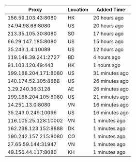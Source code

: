 | Proxy | Location | Added Time |
|---------|----------|------------|
| 156.59.103.43:8080 | HK | 20 hours ago |
| 34.94.98.68:8080 | US | 20 hours ago |
| 213.35.105.30:8080 | SG | 17 hours ago |
| 66.29.147.185:8080 | US | 15 hours ago |
| 35.243.1.4:10089 | US | 12 hours ago |
| 119.148.39.241:2727 | BD | 4 hours ago |
| 91.103.120.49:443 | HK | 1 hours ago |
| 199.188.204.171:8080 | US | 31 minutes ago |
| 140.174.52.105:8888 | US | 26 minutes ago |
| 3.29.240.36:3128 | AE | 26 minutes ago |
| 199.188.204.105:8080 | US | 21 minutes ago |
| 14.251.13.0:8080 | VN | 16 minutes ago |
| 35.243.0.249:10096 | US | 16 minutes ago |
| 116.105.25.128:10002 | VN | 1 minutes ago |
| 162.238.123.152:8888 | DK | 1 minutes ago |
| 190.242.157.215:8080 | CO | 1 minutes ago |
| 27.65.59.144:31947 | VN | 1 minutes ago |
| 49.156.44.117:8080 | KH | 1 minutes ago |
